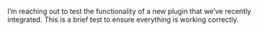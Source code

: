 I’m reaching out to test the functionality of a new plugin that we’ve recently integrated. This is a brief test to ensure everything is working correctly.
